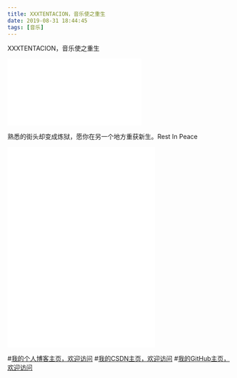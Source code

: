 ```yaml
---
title: XXXTENTACION，音乐使之重生
date: 2019-08-31 18:44:45
tags: [音乐]
---
```


XXXTENTACION，音乐使之重生
<!--more-->

<iframe src="//player.bilibili.com/player.html?aid=56015687&cid=97913257&page=1" scrolling="no" border="0" frameborder="no" framespacing="0" allowfullscreen="true"> </iframe>

熟悉的街头却变成炼狱，愿你在另一个地方重获新生。Rest In Peace


<iframe frameborder="no" border="0" marginwidth="0" marginheight="0" width=330 height=450 src="//music.163.com/outchain/player?type=0&id=2966459451&auto=1&height=430"></iframe>



#[我的个人博客主页，欢迎访问](http://www.aomanhao.top/)
#[我的CSDN主页，欢迎访问](https://blog.csdn.net/Aoman_Hao)
#[我的GitHub主页，欢迎访问](https://github.com/AomanHao)


